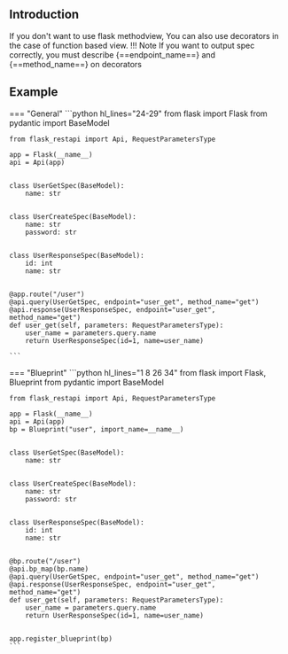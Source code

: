 ## Introduction
If you don't want to use flask methodview, You can also use decorators in the case of function based view.
!!! Note
    If you want to output spec correctly, you must describe {==endpoint_name==} and {==method_name==} on decorators

## Example

=== "General"
    ```python hl_lines="24-29"
    from flask import Flask
    from pydantic import BaseModel

    from flask_restapi import Api, RequestParametersType

    app = Flask(__name__)
    api = Api(app)


    class UserGetSpec(BaseModel):
        name: str


    class UserCreateSpec(BaseModel):
        name: str
        password: str


    class UserResponseSpec(BaseModel):
        id: int
        name: str


    @app.route("/user")
    @api.query(UserGetSpec, endpoint="user_get", method_name="get")
    @api.response(UserResponseSpec, endpoint="user_get", method_name="get")
    def user_get(self, parameters: RequestParametersType):
        user_name = parameters.query.name
        return UserResponseSpec(id=1, name=user_name)

    ```

=== "Blueprint"
    ```python hl_lines="1 8 26 34"
    from flask import Flask, Blueprint
    from pydantic import BaseModel

    from flask_restapi import Api, RequestParametersType

    app = Flask(__name__)
    api = Api(app)
    bp = Blueprint("user", import_name=__name__)


    class UserGetSpec(BaseModel):
        name: str


    class UserCreateSpec(BaseModel):
        name: str
        password: str


    class UserResponseSpec(BaseModel):
        id: int
        name: str


    @bp.route("/user")
    @api.bp_map(bp.name)
    @api.query(UserGetSpec, endpoint="user_get", method_name="get")
    @api.response(UserResponseSpec, endpoint="user_get", method_name="get")
    def user_get(self, parameters: RequestParametersType):
        user_name = parameters.query.name
        return UserResponseSpec(id=1, name=user_name)


    app.register_blueprint(bp)
    ```